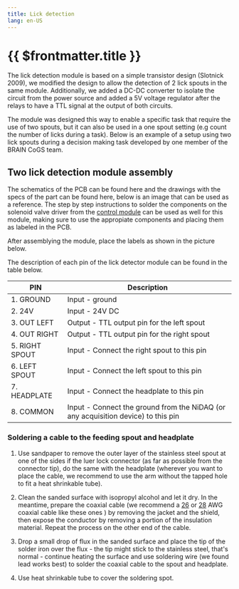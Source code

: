 ```yaml
---
title: Lick detection
lang: en-US
---
```


# {{ $frontmatter.title }}

The lick detection module is based on a simple transistor design (Slotnick 2009), we modified the design to allow the detection of 2 lick spouts in the same module. Additionally, we added a DC-DC converter to isolate the circuit from the power source and added a 5V voltage regulator after the relays to have a TTL signal at the output of both circuits.

[comment]: # (Add diagram of the modified circuit with the explanation of the inputs and outputs)

The module was designed this way to enable a specific task that require the use of two spouts, but it can also be used in a one spout setting (e.g count the number of licks during a task). Below is an example of a setup using two lick spouts during a decision making task developed by one member of the BRAIN CoGS team.

[comment]: # (Drawing of the two lick spout setting)

## Two lick detection module assembly

The schematics of the PCB can be found here and the drawings with the specs of the part can be found here, below is an image that can be used as a reference. The step by step instructions to solder the components on the solenoid valve driver from the [control module](/building/control.html#solenoid-valve-driver-assembly) can be used as well for this module, making sure to use the appropiate components and placing them as labeled in the PCB.

[comment]: # (Image of the PCB with the part number labels or references)

After assemblying the module, place the labels as shown in the picture below.

[comment]: # (Image of the enclosure with labels)

The description of each pin of the lick detector module can be found in the table below.

| PIN | Description |
| ----------- | ----------- |
| 1. GROUND | Input - ground |
| 2. 24V | Input - 24V DC  |
| 3. OUT LEFT | Output - TTL output pin for the left spout |
| 4. OUT RIGHT | Output - TTL output pin for the right spout |
| 5. RIGHT SPOUT | Input - Connect the right spout to this pin |
| 6. LEFT SPOUT | Input - Connect the left spout to this pin |
| 7. HEADPLATE | Input - Connect the headplate to this pin |
| 8. COMMON | Input - Connect the ground from the NiDAQ (or any acquisition device) to this pin |

### Soldering a cable to the feeding spout and headplate

[comment]: # (If possible, add photos of the process)

1. Use sandpaper to remove the outer layer of the stainless steel spout at one of the sides if the luer lock connector (as far as possible from the connector tip), do the same with the headplate (wherever you want to place the cable, we recommend to use the arm without the tapped hole to fit a heat shrinkable tube).

2. Clean the sanded surface with isopropyl alcohol and let it dry. In the meantime, prepare the coaxial cable (we recommend a [26](https://www.digikey.com/en/products/detail/molex-temp-flex/1000660054/4368709) or [28](https://www.digikey.com/en/products/detail/molex/1001935047/8566104) AWG coaxial cable like these ones ) by removing the jacket and the shield, then expose the conductor by removing a portion of the insulation material. Repeat the process on the other end of the cable.

3. Drop a small drop of flux in the sanded surface and place the tip of the solder iron over the flux - the tip might stick to the stainless steel, that's normal - continue heating the surface and use soldering wire (we found lead works best) to solder the coaxial cable to the spout and headplate.

4. Use heat shrinkable tube to cover the soldering spot.